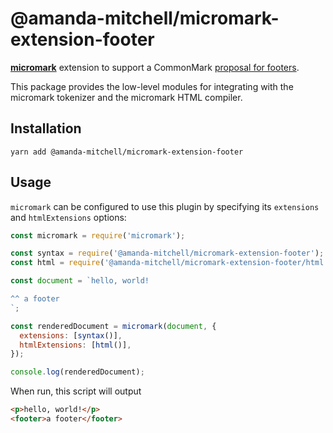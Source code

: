 # @amanda-mitchell/micromark-extension-footer

**[micromark](https://github.com/micromark/micromark)** extension to support a CommonMark [proposal for footers](https://talk.commonmark.org/t/syntax-for-footer/2070).

This package provides the low-level modules for integrating with the micromark tokenizer and the micromark HTML compiler.

## Installation

```
yarn add @amanda-mitchell/micromark-extension-footer
```

## Usage

`micromark` can be configured to use this plugin by specifying its `extensions` and `htmlExtensions` options:

```javascript
const micromark = require('micromark');

const syntax = require('@amanda-mitchell/micromark-extension-footer');
const html = require('@amanda-mitchell/micromark-extension-footer/html');

const document = `hello, world!

^^ a footer
`;

const renderedDocument = micromark(document, {
  extensions: [syntax()],
  htmlExtensions: [html()],
});

console.log(renderedDocument);
```

When run, this script will output

```html
<p>hello, world!</p>
<footer>a footer</footer>
```
